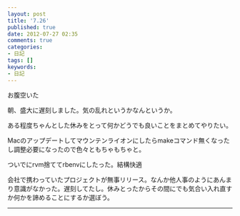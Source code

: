 ```yaml
---
layout: post
title: '7.26'
published: true
date: 2012-07-27 02:35
comments: true
categories:
- 日記
tags: []
keywords:
- 日記
---
```

お腹空いた

朝、盛大に遅刻しました。気の乱れというかなんというか。

ある程度ちゃんとした休みをとって何かどうでも良いことをまとめてやりたい。

Macのアップデートしてマウンテンライオンにしたらmakeコマンド無くなったし調整必要になったので色々ともちゃもちゃと。

ついでにrvm捨ててrbenvにしたった。結構快適

会社で携わっていたプロジェクトが無事リリース。なんか他人事のようにあんまり意識がなかった。遅刻してたし。休みとったからその間にでも気合い入れ直すか何かを諦めることにするか選ぼう。

---

